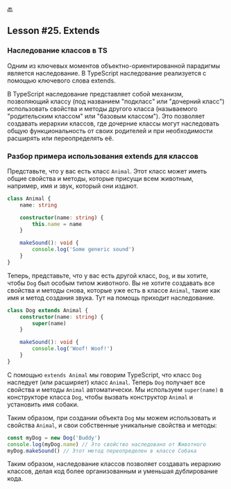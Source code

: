 [🔙](/README.md)

## Lesson #25. Extends

### Наследование классов в TS

Одним из ключевых моментов объектно-ориентированной парадигмы является наследование. В TypeScript наследование реализуется с помощью ключевого слова extends.

В TypeScript наследование представляет собой механизм, позволяющий классу (под названием "подкласс" или "дочерний класс") использовать свойства и методы другого класса (называемого "родительским классом" или "базовым классом"). Это позволяет создавать иерархии классов, где дочерние классы могут наследовать общую функциональность от своих родителей и при необходимости расширять или переопределять её.

### Разбор примера использования extends для классов

Представьте, что у вас есть класс `Animal`. Этот класс может иметь общие свойства и методы, которые присущи всем животным, например, имя и звук, который они издают.

```typescript
class Animal {
	name: string

	constructor(name: string) {
		this.name = name
	}

	makeSound(): void {
		console.log('Some generic sound')
	}
}
```

Теперь, представьте, что у вас есть другой класс, `Dog`, и вы хотите, чтобы `Dog` был особым типом животного. Вы не хотите создавать все свойства и методы снова, которые уже есть в классе `Animal`, такие как имя и метод создания звука. Тут на помощь приходит наследование.

```typescript
class Dog extends Animal {
	constructor(name: string) {
		super(name)
	}

	makeSound(): void {
		console.log('Woof! Woof!')
	}
}
```

С помощью `extends Animal` мы говорим TypeScript, что класс `Dog` наследует (или расширяет) класс `Animal`. Теперь `Dog` получает все свойства и методы `Animal` автоматически. Мы используем `super(name)` в конструкторе класса `Dog`, чтобы вызвать конструктор `Animal` и установить имя собаки.

Таким образом, при создании объекта `Dog` мы можем использовать и свойства `Animal`, и свои собственные уникальные свойства и методы:

```typescript
const myDog = new Dog('Buddy')
console.log(myDog.name) // Это свойство наследовано от Животного
myDog.makeSound() // Этот метод переопределен в классе Собака
```

Таким образом, наследование классов позволяет создавать иерархию классов, делая код более организованным и уменьшая дублирование кода.
